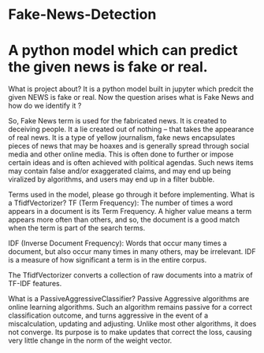 # Fake-News-Detection
# A python model which can predict the given news is fake or real.

What is project about?
It is a python model built in jupyter which predcit the given NEWS is fake or real.
Now the question arises what is Fake News and how do we identify it ?

So, Fake News term is used for the fabricated news. It is created to deceiving people. It a lie created out of nothing – that takes the appearance of real news.
It is a type of yellow journalism, fake news encapsulates pieces of news that may be hoaxes and is generally spread through social media and other online media. This is often 
done to further or impose certain ideas and is often achieved with political agendas. Such news items may contain false and/or exaggerated claims, and may end up being 
viralized by algorithms, and users may end up in a filter bubble.


Terms used in the model, please go through it before implementing.
What is a TfidfVectorizer?
TF (Term Frequency): The number of times a word appears in a document is its Term Frequency. A higher value means a term appears more often than others, and so, the document 
is a good match when the term is part of the search terms.

IDF (Inverse Document Frequency): Words that occur many times a document, but also occur many times in many others, may be irrelevant. IDF is a measure of how significant 
a term is in the entire corpus.

The TfidfVectorizer converts a collection of raw documents into a matrix of TF-IDF features.

What is a PassiveAggressiveClassifier?
Passive Aggressive algorithms are online learning algorithms. Such an algorithm remains passive for a correct classification outcome, and turns aggressive in the event of 
a miscalculation, updating and adjusting. Unlike most other algorithms, it does not converge. Its purpose is to make updates that correct the loss, causing very little change
in the norm of the weight vector.

